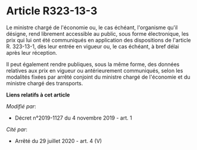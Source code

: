 # Article R323-13-3

Le ministre chargé de l'économie ou, le cas échéant, l'organisme qu'il désigne, rend librement accessible au public, sous
forme électronique, les prix qui lui ont été communiqués en application des dispositions de l'article R. 323-13-1, dès leur
entrée en vigueur ou, le cas échéant, à bref délai après leur réception.

Il peut également rendre publiques, sous la même forme, des données relatives aux prix en vigueur ou antérieurement
communiqués, selon les modalités fixées par arrêté conjoint du ministre chargé de l'économie et du ministre chargé des
transports.

**Liens relatifs à cet article**

_Modifié par_:

  - Décret n°2019-1127 du 4 novembre 2019 - art. 1

_Cité par_:

  - Arrêté du 29 juillet 2020 - art. 4 (V)
